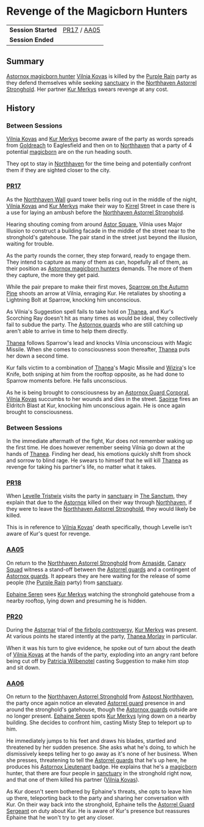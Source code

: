 # Revenge of the Magicborn Hunters

|||
| --- | --- |
| **Session Started** | [PR17](../sessions/PR17.md) / [AA05](../sessions/AA05.md) | storyline.2
| **Session Ended** | |

## Summary

[Astornox magicborn hunter](../organisations/astornox/ranks/astornox-magicborn-hunter.md) [Vilnia Kovas](../characters/vilnia-kovas.md) is killed by the [Purple Rain](../campaigns/C1-purple-rain.md) party as they defend themselves while seeking [sanctuary](../organisations/astorrel/sanctuary.md) in the [Northhaven Astorrel Stronghold](../places/strongholds/northhaven-astorrel-stronghold.md). Her partner [Kur Merkys](../characters/kur-merkys.md) swears revenge at any cost.

## History

### Between Sessions

[Vilnia Kovas](../characters/vilnia-kovas.md) and [Kur Merkys](../characters/kur-merkys.md) become aware of the party as words spreads from [Goldreach](../civilisations/kingdom-of-astor/SETTLEMENTS/GOLDREACH/README.md) to Eaglesfield and then on to [Northhaven](../places/cities/northhaven.md) that a party of 4 potential [magicborn](../civilisations/kingdom-of-astor/magicborn.md) are on the run heading south.

They opt to stay in [Northhaven](../places/cities/northhaven.md) for the time being and potentially confront them if they are sighted closer to the city.

### [PR17](../sessions/PR17.md)

As the [Northhaven Wall](../places/structures/northhaven-wall.md) guard tower bells ring out in the middle of the night, [Vilnia Kovas](../characters/vilnia-kovas.md) and [Kur Merkys](../characters/kur-merkys.md) make their way to [Kirrel](../gods/deities/kirrel.md) Street in case there is a use for laying an ambush before the [Northhaven Astorrel Stronghold](../places/strongholds/northhaven-astorrel-stronghold.md).

Hearing shouting coming from around [Astor Square](../places/structures/astor-square.md), Vilnia uses Major Illusion to construct a building facade in the middle of the street near to the stronghold's gatehouse. The pair stand in the street just beyond the illusion, waiting for trouble.

As the party rounds the corner, they step forward, ready to engage them. They intend to capture as many of them as can, hopefully all of them, as their position as [Astornox magicborn hunters](../organisations/astornox/ranks/astornox-magicborn-hunter.md) demands. The more of them they capture, the more they get paid.

While the pair prepare to make their first moves, [Sparrow on the Autumn Pine](../characters/sparrow-on-the-autumn-pine.md) shoots an arrow at Vilnia, enraging Kur. He retaliates by shooting a Lightning Bolt at Sparrow, knocking him unconscious.

As Vilnia's Suggestion spell fails to take hold on [Thanea](../../../astarus/people/thanea.md), and Kur's Scorching Ray doesn't hit as many times as would be ideal, they collectively fail to subdue the party. The [Astornox guards](../organisations/astornox/ranks/astornox-guard.md) who are still catching up aren't able to arrive in time to help them directly.

[Thanea](../../../astarus/people/thanea.md) follows Sparrow's lead and knocks Vilnia unconscious with Magic Missile. When she comes to consciousness soon thereafter, [Thanea](../../../astarus/people/thanea.md) puts her down a second time.

Kur falls victim to a combination of [Thanea](../../../astarus/people/thanea.md)'s Magic Missile and [Wizira](../characters/wizira.md)'s Ice Knife, both sniping at him from the rooftop opposite, as he had done to Sparrow moments before. He falls unconscious.

As he is being brought to consciousness by an [Astornox Guard Corporal](../organisations/astornox/ranks/astornox-guard-corporal.md), [Vilnia Kovas](../characters/vilnia-kovas.md) succumbs to her wounds and dies in the street. [Saoirse](../../../astarus/people/saoirse.md) fires an Eldritch Blast at Kur, knocking him unconscious again. He is once again brought to consciousness.

### Between Sessions

In the immediate aftermath of the fight, Kur does not remember waking up the first time. He does however remember seeing Vilnia go down at the hands of [Thanea](../../../astarus/people/thanea.md). Finding her dead, his emotions quickly shift from shock and sorrow to blind rage. He swears to himself that he will kill [Thanea](../../../astarus/people/thanea.md) as revenge for taking his partner's life, no matter what it takes.

### [PR18](../sessions/PR18.md)

When [Levelle Tristwix](../characters/levelle-tristwix.md) visits the party in [sanctuary](../organisations/astorrel/sanctuary.md) in [The Sanctum](../places/buildings/the-sanctum.md), they explain that due to the [Astornox](../organisations/astornox/astornox.md) killed on their way through [Northhaven](../places/cities/northhaven.md), if they were to leave the [Northhaven Astorrel Stronghold](../places/strongholds/northhaven-astorrel-stronghold.md), they would likely be killed.

This is in reference to [Vilnia Kovas](../characters/vilnia-kovas.md)' death specifically, though Levelle isn't aware of Kur's quest for revenge.

### [AA05](../sessions/AA05.md)

On return to the [Northhaven Astorrel Stronghold](../places/strongholds/northhaven-astorrel-stronghold.md) from [Arnaside](../places/villages/arnaside.md), [Canary Squad](../organisations/astorrel/squads/canary-squad.md) witness a stand-off between the [Astorrel guards](../organisations/astorrel/ranks/astorrel-guard.md) and a contingent of [Astornox guards](../organisations/astornox/ranks/astornox-guard.md). It appears they are here waiting for the release of some people (the [Purple Rain](../campaigns/C1-purple-rain.md) party) from [sanctuary](../organisations/astorrel/sanctuary.md).

[Ephaine Seren](../characters/ephaine-seren.md) sees [Kur Merkys](../characters/kur-merkys.md) watching the stronghold gatehouse from a nearby rooftop, lying down and presuming he is hidden.

### [PR20](../sessions/PR20.md)

During the [Astornar](../organisations/astornar.md) trial of [the firbolg controversy](ended/the-firbolg-controversy.md), [Kur Merkys](../characters/kur-merkys.md) was present. At various points he stared intently at the party, [Thanea Morlay](../characters/thanea-morlay.md) in particular.

When it was his turn to give evidence, he spoke out of turn about the death of [Vilnia Kovas](../characters/vilnia-kovas.md) at the hands of the party, exploding into an angry rant before being cut off by [Patricia Wilbenotel](../characters/patricia-wilbenotel.md) casting Suggestion to make him stop and sit down.

### [AA06](../sessions/AA06.md)

On return to the [Northhaven Astorrel Stronghold](../places/strongholds/northhaven-astorrel-stronghold.md) from [Astpost Northhaven](../places/buildings/shops/astpost-northhaven.md), the party once again notice an elevated [Astorrel guard](../organisations/astorrel/ranks/astorrel-guard.md) presence in and around the stronghold's gatehouse, though the [Astornox guards](../organisations/astornox/ranks/astornox-guard.md) outside are no longer present. [Ephaine Seren](../characters/ephaine-seren.md) spots [Kur Merkys](../characters/kur-merkys.md) lying down on a nearby building. She decides to confront him, casting Misty Step to teleport up to him.

He immediately jumps to his feet and draws his blades, startled and threatened by her sudden presence. She asks what he's doing, to which he dismissively keeps telling her to go away as it's none of her business. When she presses, threatening to tell the [Astorrel guards](../organisations/astorrel/ranks/astorrel-guard.md) that he's up here, he produces his [Astornox Lieutenant](../organisations/astornox/ranks/astornox-lieutenant.md) badge. He explains that he's a [magicborn](../civilisations/kingdom-of-astor/magicborn.md) hunter, that there are four people in [sanctuary](../organisations/astorrel/sanctuary.md) in the stronghold right now, and that one of them killed his partner ([Vilnia Kovas](../characters/vilnia-kovas.md)).

As Kur doesn't seem bothered by Ephaine's threats, she opts to leave him up there, teleporting back to the party and sharing her conversation with Kur. On their way back into the stronghold, Ephaine tells the [Astorrel Guard Sergeant](../organisations/astorrel/ranks/astorrel-guard-sergeant.md) on duty about Kur. He is aware of Kur's presence but reassures Ephaine that he won't try to get any closer.
